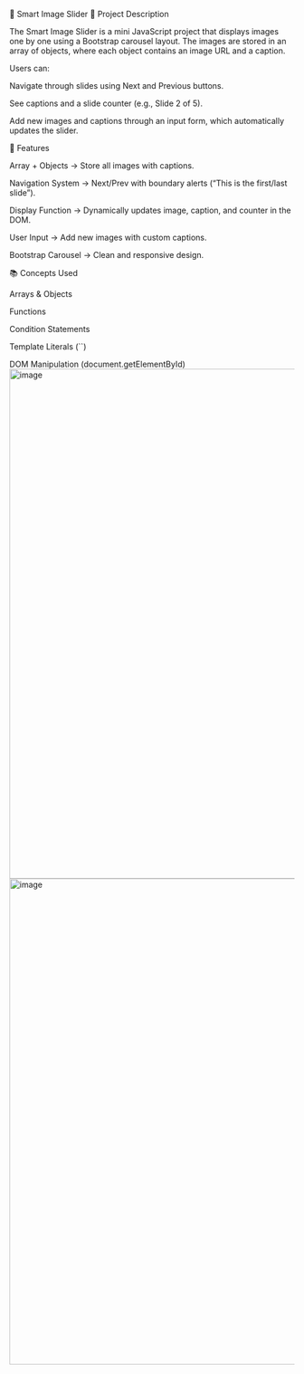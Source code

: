 📸 Smart Image Slider
📌 Project Description

The Smart Image Slider is a mini JavaScript project that displays images one by one using a Bootstrap carousel layout. The images are stored in an array of objects, where each object contains an image URL and a caption.

Users can:

Navigate through slides using Next and Previous buttons.

See captions and a slide counter (e.g., Slide 2 of 5).

Add new images and captions through an input form, which automatically updates the slider.

🎯 Features

Array + Objects → Store all images with captions.

Navigation System → Next/Prev with boundary alerts (“This is the first/last slide”).

Display Function → Dynamically updates image, caption, and counter in the DOM.

User Input → Add new images with custom captions.

Bootstrap Carousel → Clean and responsive design.

📚 Concepts Used

Arrays & Objects

Functions

Condition Statements

Template Literals (``)

DOM Manipulation (document.getElementById)
<img width="1872" height="901" alt="image" src="https://github.com/user-attachments/assets/78ca130b-a87f-40e3-9a8f-c6c68a7f6237" />
<img width="1893" height="859" alt="image" src="https://github.com/user-attachments/assets/29004176-865a-486b-9d92-7d799b0db6b7" />



